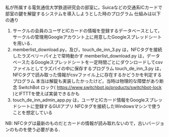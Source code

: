 私が所属する電気通信大学鉄道研究会の部室に，Suicaなどの交通系ICカードで部室の鍵を解錠するシステムを導入しようとした時のプログラム
仕組みは以下の通り

1. サークルの会員のユーザとICカードの情報を登録するデータベースとして，サークルの管理用Googleアカウント上に用意したGoogleスプレッドシートを用いる．
2. memberlist_download.py，及び，touch_de_inn_3.py は，NFCタグを接続したラズベリーパイ上で常時動かす
   memberlist_download.py は，データベースたるGoogleスプレッドシートを一定時間ごとにダウンロードしてcsvファイルとしてラズパイの中に保存するプログラム
   touch_de_inn_3.py は，NFCタグで読み取った情報がcsvファイル上に存在するかどうかを判定するプログラム
   本当は解錠も実装したかったけど，当時は物理的な障壁があり断念
   SwitchBot ロック( https://www.switchbot.jp/products/switchbot-lock )とIFTTTを使えば実装できるかも
3. touch_de_inn_admin_app.py は，ユーザとICカード情報をGoogleスプレッドシートに登録するGUIアプリ
   NFCタグを接続したWindowsマシンで使うことを想定している
   
NB: NFCタグは最新のものだとカードの情報が読み取れないので，古いバージョンのものを使う必要がある．
